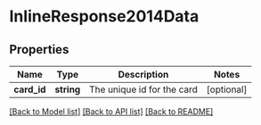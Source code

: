# InlineResponse2014Data

## Properties
Name | Type | Description | Notes
------------ | ------------- | ------------- | -------------
**card_id** | **string** | The unique id for the card | [optional] 

[[Back to Model list]](../../README.md#documentation-for-models) [[Back to API list]](../../README.md#documentation-for-api-endpoints) [[Back to README]](../../README.md)


